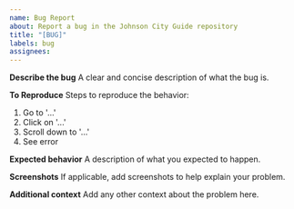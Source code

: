 ```yaml
---
name: Bug Report
about: Report a bug in the Johnson City Guide repository
title: "[BUG]"
labels: bug
assignees: 
---
```


**Describe the bug**
A clear and concise description of what the bug is.

**To Reproduce**
Steps to reproduce the behavior:
1. Go to '...'
2. Click on '...'
3. Scroll down to '...'
4. See error

**Expected behavior**
A description of what you expected to happen.

**Screenshots**
If applicable, add screenshots to help explain your problem.

**Additional context**
Add any other context about the problem here.
